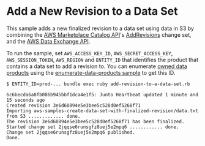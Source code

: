 # Add a New Revision to a Data Set

This sample adds a new finalized revision to a data set using data in S3 by combining the [AWS Marketplace Catalog API](https://docs.aws.amazon.com/marketplace-catalog/latest/api-reference/welcome.html)'s [AddRevisions](https://docs.aws.amazon.com/es_es/data-exchange/latest/userguide/add-revisions.html) change set, and the [AWS Data Exchange API](https://docs.aws.amazon.com/data-exchange/latest/apireference/welcome.html).

To run the sample, set `AWS_ACCESS_KEY_ID`, `AWS_SECRET_ACCESS_KEY`, `AWS_SESSION_TOKEN`, `AWS_REGION` and `ENTITY_ID` that identifies the product that contains a data set to add a revision to. You can enumerate [owned data products](https://console.aws.amazon.com/dataexchange/home?region=us-east-1#/owned/products) using the [enumerate-data-products sample](../enumerate-data-products) to get this ID.

```
$ ENTITY_ID=prod-... bundle exec ruby add-revision-to-a-data-set.rb

6c6becda6a8fb086b945bbf1dca4e1f5: Junto Heartbeat updated 1 minute and 15 seconds ago
Created revision 3e6d60894e5e3bee5c528d0ef5268f71
Importing aws-samples-create-data-set-with-finalized-revision/data.txt from S3 ............. done.
The revision 3e6d60894e5e3bee5c528d0ef5268f71 has been finalized.
Started change set 2jqqse6runsgfz8uej5e2mpq6 ............ done.
Change set 2jqqse6runsgfz8uej5e2mpq6 published.
Done.
```